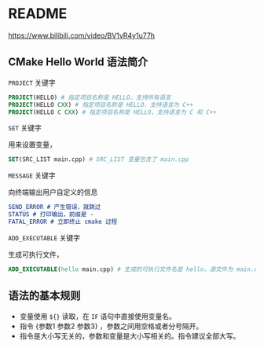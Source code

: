 # README

<https://www.bilibili.com/video/BV1vR4y1u77h>

## CMake Hello World 语法简介

`PROJECT` 关键字

```cmake
PROJECT(HELLO) # 指定项目名称是 HELLO，支持所有语言
PROJECT(HELLO CXX) # 指定项目名称是 HELLO，支持语言为 C++
PROJECT(HELLO C CXX) # 指定项目名称是 HELLO，支持语言为 C 和 C++
```

`SET` 关键字

用来设置变量，

```cmake
SET(SRC_LIST main.cpp) # SRC_LIST 变量包含了 main.cpp 
```

`MESSAGE` 关键字

向终端输出用户自定义的信息

```cmake
SEND_ERROR # 产生错误，就跳过
STATUS # 打印输出，前缀是 - 
FATAL_ERROR # 立即终止 cmake 过程
```

`ADD_EXECUTABLE` 关键字

生成可执行文件，

```cmake
ADD_EXECUTABLE(hello main.cpp) # 生成的可执行文件名是 hello，源文件为 main.cpp
```


## 语法的基本规则

- 变量使用 `${}` 读取，在 `IF` 语句中直接使用变量名。
- 指令 {参数1 参数2 参数3} ，参数之间用空格或者分号隔开。
- 指令是大小写无关的，参数和变量是大小写相关的。指令建议全部大写。